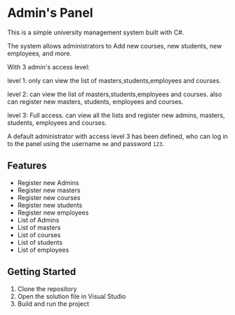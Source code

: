# Admin's Panel

This is a simple university management system built with C#.

The system allows administrators to Add new courses, new students, new employees, and more.


With 3 admin's access level:


level 1: only can view the list of masters,students,employees and courses.


level 2: can view the list of masters,students,employees and courses. also can register new masters, students, employees and courses.


level 3: Full access. can view all the lists and register new admins, masters, students, employees and courses.


A default administrator with access level 3 has been defined, who can log in to the panel using the username `me` and password `123`.


## Features

- Register new Admins
- Register new masters
- Register new courses
- Register new students
- Register new employees
- List of Admins
- List of masters
- List of courses
- List of students
- List of employees

## Getting Started
1. Clone the repository
2. Open the solution file in Visual Studio
3. Build and run the project

